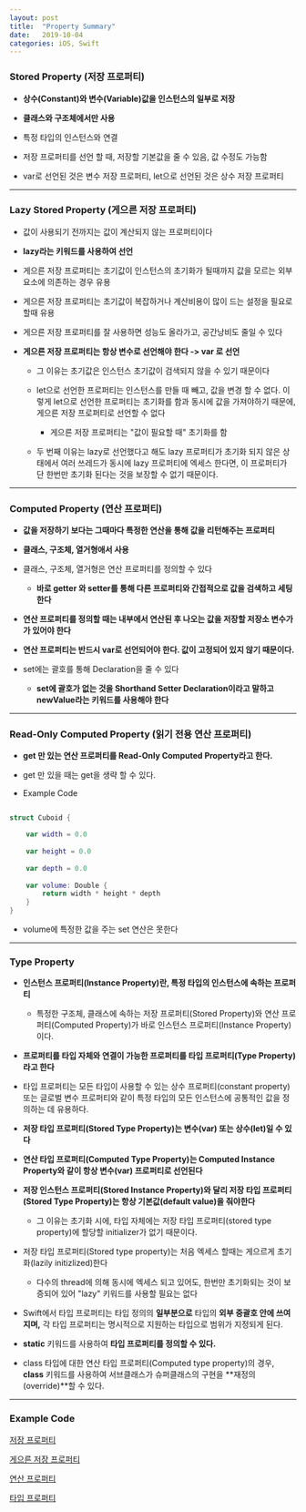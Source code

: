 ```yaml
---
layout: post
title:  "Property Summary"
date:   2019-10-04
categories: iOS, Swift
---
```


### Stored Property (저장 프로퍼티)

- **상수(Constant)와 변수(Variable)값을 인스턴스의 일부로 저장**

- **클래스와 구조체에서만 사용**

- 특정 타입의 인스턴스와 연결

- 저장 프로퍼티를 선언 할 때, 저장할 기본값을 줄 수 있음, 값 수정도 가능함

- var로 선언된 것은 변수 저장 프로퍼티, let으로 선언된 것은 상수 저장 프로퍼티

- - -

### Lazy Stored Property (게으른 저장 프로퍼티)

- 값이 사용되기 전까지는 값이 계산되지 않는 프로퍼티이다

- **lazy라는 키워드를 사용하여 선언**

- 게으른 저장 프로퍼티는 초기값이 인스턴스의 초기화가 될때까지 값을 모르는 외부요소에 의존하는 경우 유용

- 게으른 저장 프로퍼티는 초기값이 복잡하거나 계산비용이 많이 드는 설정을 필요로 할때 유용

- 게으른 저장 프로퍼티를 잘 사용하면 성능도 올라가고, 공간낭비도 줄일 수 있다

- **게으른 저장 프로퍼티는 항상 변수로 선언해야 한다 -> var 로 선언**

    - 그 이유는 초기값은 인스턴스 초기값이 검색되지 않을 수 있기 때문이다
    
    - let으로 선언한 프로퍼티는 인스턴스를 만들 때 빼고, 값을 변경 할 수 없다. 이렇게 let으로 선언한 프로퍼티는 초기화를 함과 동시에 값을 가져야하기 때문에, 게으른 저장 프로퍼티로 선언할 수 없다
    
        - 게으른 저장 프로퍼티는 "값이 필요할 때" 초기화를 함
        
    - 두 번째 이유는 lazy로 선언했다고 해도 lazy 프로퍼티가 초기화 되지 않은 상태에서 여러 쓰레드가 동시에 lazy 프로퍼티에 엑세스 한다면, 이 프로퍼티가 단 한번만 초기화 된다는 것을 보장할 수 없기 때문이다.
    
- - -

### Computed Property (연산 프로퍼티)

- **값을 저장하기 보다는 그때마다 특정한 연산을 통해 값을 리턴해주는 프로퍼티**

- **클래스, 구조체, 열거형애서 사용**

- 클래스, 구조체, 열거형은 연산 프로퍼티를 정의할 수 있다

    - **바로 getter 와 setter를 통해 다른 프로퍼티와 간접적으로 값을 검색하고 세팅한다**
    
- **연산 프로퍼티를 정의할 때는 내부에서 연산된 후 나오는 값을 저장할 저장소 변수가가 있어야 한다**

- **연산 프로퍼티는 반드시 var로 선언되어야 한다. 값이 고정되어 있지 않기 때문이다.**

- set에는 괄호를 통해 Declaration을 줄 수 있다

    - **set에 괄호가 없는 것을 Shorthand Setter Declaration이라고 말하고 newValue라는 키워드를 사용해야 한다**
    
- - -

### Read-Only Computed Property (읽기 전용 연산 프로퍼티)

- **get 만 있는 연산 프로퍼티를 Read-Only Computed Property라고 한다.**

- get 만 있을 때는 get을 생략 할 수 있다.

- Example Code

```swift

struct Cuboid {

    var width = 0.0
    
    var height = 0.0
    
    var depth = 0.0
    
    var volume: Double {
        return width * height * depth
    }
}
```

- volume에 특정한 값을 주는 set 연산은 못한다

- - -

### Type Property

- **인스턴스 프로퍼티(Instance Property)란, 특정 타입의 인스턴스에 속하는 프로퍼티**

    - 특정한 구조체, 클래스에 속하는 저장 프로퍼티(Stored Property)와 연산 프로퍼티(Computed Property)가 바로 인스턴스 프로퍼티(Instance Property)이다.
    
- **프로퍼티를 타입 자체와 연결이 가능한 프로퍼티를 타입 프로퍼티(Type Property)라고 한다**

- 타입 프로퍼티는 모든 타입이 사용할 수 있는 상수 프로퍼티(constant property) 또는 글로벌 변수 프로퍼티와 같이 특정 타입의 모든 인스턴스에 공통적인 값을 정의하는 데 유용하다.

- **저장 타입 프로퍼티(Stored Type Property)는 변수(var) 또는 상수(let)일 수 있다**

- **연산 타입 프로퍼티(Computed Type Property)는 Computed Instance Property와 같이 항상 변수(var) 프로퍼티로 선언된다**

- **저장 인스턴스 프로퍼티(Stored Instance Property)와 달리 저장 타입 프로퍼티(Stored Type Property)는 항상 기본값(default value)을 줘야한다**

    - 그 이유는 초기화 시에, 타입 자체에는 저장 타입 프로퍼티(stored type property)에 할당할 initializer가 없기 때문이다.
    
- 저장 타입 프로퍼티(Stored type property)는 처음 엑세스 할때는 게으르게 초기화(lazily initizlized)한다

    - 다수의 thread에 의해 동시에 엑세스 되고 있어도, 한번만 초기화되는 것이 보증되어 있어 "lazy" 키워드를 사용할 필요는 없다
    
- Swift에서 타입 프로퍼티는 타입 정의의 **일부분으로** 타입의 **외부 중괄호 안에 쓰여지며,** 각 타입 프로퍼티는 명시적으로 지원하는 타입으로 범위가 지정되게 된다.

- **static** 키워드를 사용하여 **타입 프로퍼티를 정의할 수 있다.**

- class 타입에 대한 연산 타입 프로퍼티(Computed type property)의 경우, **class** 키워드를 사용하여 서브클래스가 슈퍼클래스의 구현을 **재정의(override)**할 수 있다.

- - -

### Example Code

[저장 프로퍼티](https://github.com/VincentGeranium/Swift-Study/tree/master/2019-10-03-storedPropertyExample.playground)

[게으른 저장 프로퍼티](https://github.com/VincentGeranium/Swift-Study/tree/master/2019-10-03-LazyStoredPropertyExample.playground)

[연산 프로퍼티](https://github.com/VincentGeranium/Swift-Study/tree/master/2019-10-03-ComputedPropertyExample.playground)

[타입 프로퍼티](https://github.com/VincentGeranium/Swift-Study/tree/master/2019-10-04-TypePropertyExample.playground)